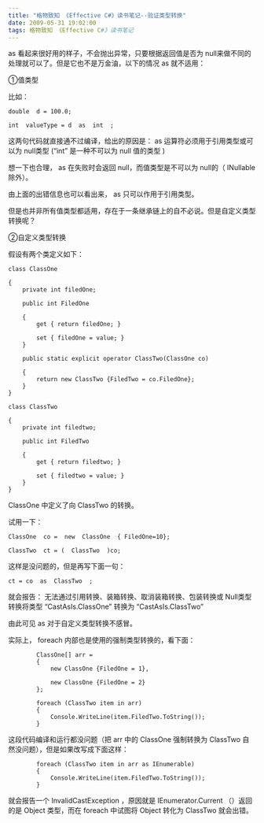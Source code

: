 ```yaml
---
title: "格物致知 《Effective C#》读书笔记--验证类型转换"
date: 2009-05-31 19:02:00
tags: 格物致知 《Effective C#》读书笔记
---
```


as  看起来很好用的样子，不会抛出异常，只要根据返回值是否为  null来做不同的处理就可以了。但是它也不是万金油，以下的情况  as  就不适用：

①值类型

比如：

```
double  d = 100.0;

int  valueType = d  as  int  ;
```

这两句代码就直接通不过编译，给出的原因是：  as  运算符必须用于引用类型或可以为  null类型  (“int”  是一种不可以为  null
值的类型  )

想一下也合理，  as  在失败时会返回  null，而值类型是不可以为  null的（  INullable  除外）。

由上面的出错信息也可以看出来，  as  只可以作用于引用类型。

但是也并非所有值类型都适用，存在于一条继承链上的自不必说。但是自定义类型转换呢？


②自定义类型转换


假设有两个类定义如下：

```
class ClassOne

{
    private int filedOne;

    public int FiledOne

    {
        get { return filedOne; }

        set { filedOne = value; }
    }

    public static explicit operator ClassTwo(ClassOne co)

    {
        return new ClassTwo {FiledTwo = co.FiledOne};
    }
}

class ClassTwo

{
    private int filedtwo;

    public int FiledTwo

    {
        get { return filedtwo; }

        set { filedtwo = value; }
    }
}
```

ClassOne  中定义了向  ClassTwo  的转换。

试用一下：

```
ClassOne  co =  new  ClassOne  { FiledOne=10};

ClassTwo  ct = (  ClassTwo  )co;
```

这样是没问题的，但是再写下面一句：

```
ct = co  as  ClassTwo  ;
```

就会报告：  无法通过引用转换、装箱转换、取消装箱转换、包装转换或  Null类型转换将类型  “CastAsIs.ClassOne”  转换为
“CastAsIs.ClassTwo”

由此可见  as  对于自定义类型转换不感冒。

实际上，  foreach  内部也是使用的强制类型转换的，看下面：

```
        ClassOne[] arr =
        {
            new ClassOne {FiledOne = 1},

            new ClassOne {FiledOne = 2}
        };

        foreach (ClassTwo item in arr)
        {
            Console.WriteLine(item.FiledTwo.ToString());
        }
```

这段代码编译和运行都没问题（把  arr  中的  ClassOne  强制转换为  ClassTwo  自然没问题），但是如果改写成下面这样：
```
        foreach (ClassTwo item in arr as IEnumerable)
        {
            Console.WriteLine(item.FiledTwo.ToString());
        }
```

就会报告一个  InvalidCastException  ，原因就是  IEnumerator.Current  （）返回的是  Object
类型，而在  foreach  中试图将  Object  转化为  ClassTwo  就会出错。


